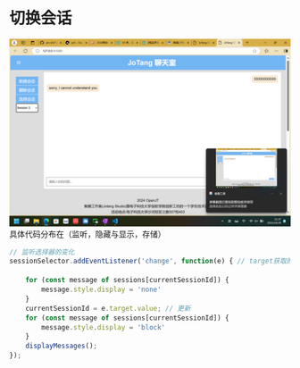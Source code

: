 # 切换会话
![](../../images/可以实现多组对话切换.png)
具体代码分布在（监听，隐藏与显示，存储）
```js
// 监听选择器的变化
sessionSelector.addEventListener('change', function(e) { // target获取的实际是option
    
    for (const message of sessions[currentSessionId]) {
        message.style.display = 'none'
    }
    currentSessionId = e.target.value; // 更新
    for (const message of sessions[currentSessionId]) {
        message.style.display = 'block'
    }
    displayMessages(); 
});
```